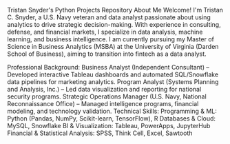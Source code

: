 Tristan Snyder's Python Projects Repository
About Me
Welcome! I'm Tristan C. Snyder, a U.S. Navy veteran and data analyst passionate about using analytics to drive strategic decision-making. With experience in consulting, defense, and financial markets, I specialize in data analysis, machine learning, and business intelligence. I am currently pursuing my Master of Science in Business Analytics (MSBA) at the University of Virginia (Darden School of Business), aiming to transition into fintech as a data analyst.

Professional Background:
Business Analyst (Independent Consultant) – Developed interactive Tableau dashboards and automated SQL/Snowflake data pipelines for marketing analytics.
Program Analyst (Systems Planning and Analysis, Inc.) – Led data visualization and reporting for national security programs.
Strategic Operations Manager (U.S. Navy, National Reconnaissance Office) – Managed intelligence programs, financial modeling, and technology validation.
Technical Skills:
Programming & ML: Python (Pandas, NumPy, Scikit-learn, TensorFlow), R
Databases & Cloud: MySQL, Snowflake
BI & Visualization: Tableau, PowerApps, JupyterHub
Financial & Statistical Analysis: SPSS, Think Cell, Excel, Sawtooth
